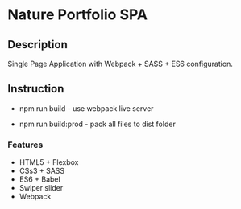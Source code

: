 Nature Portfolio SPA
===========================

Description
-------------------------

Single Page Application with Webpack + SASS + ES6 configuration.

Instruction
-------------------------
* npm run build - use webpack live server

* npm run build:prod - pack all files to dist folder

### Features

* HTML5 + Flexbox
* CSs3 + SASS
* ES6 + Babel
* Swiper slider
* Webpack
